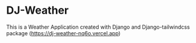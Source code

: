 # DJ-Weather
This is a Weather Application created with Django and Django-tailwindcss package
(https://dj-weather-nq6o.vercel.app)
